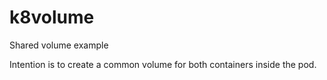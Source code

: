 # k8volume
Shared volume example

Intention is to create a common volume for both containers inside the pod.  
